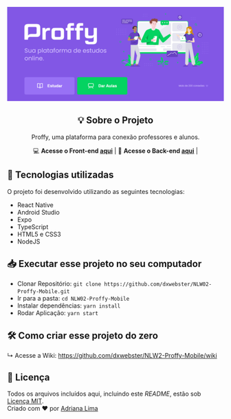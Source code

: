 <p align="center">
  <img src="readme/Home.png"/>
</p>

<div align="center">
  <h2 align="center"> 💡 Sobre o Projeto </h2>
  Proffy, uma plataforma para conexão professores e alunos.<br>

  💻 **Acesse o Front-end [aqui](https://github.com/dxwebster/NLW2-Proffy-Frontend)** | 
  📱 **Acesse o Back-end [aqui](https://github.com/dxwebster/NLW2-Proffy-API)** |

</div>

## 🚀 Tecnologias utilizadas
O projeto foi desenvolvido utilizando as seguintes tecnologias:

- React Native
- Android Studio
- Expo
- TypeScript
- HTML5 e CSS3
- NodeJS

## 📥 Executar esse projeto no seu computador

- Clonar Repositório: `git clone https://github.com/dxwebster/NLW02-Proffy-Mobile.git`
- Ir para a pasta: `cd NLW02-Proffy-Mobile`
- Instalar dependências: `yarn install`
- Rodar Aplicação: `yarn start`

## 🛠 Como criar esse projeto do zero
↳ Acesse a Wiki: https://github.com/dxwebster/NLW2-Proffy-Mobile/wiki


## 📕 Licença

Todos os arquivos incluídos aqui, incluindo este _README_, estão sob [Licença MIT](./LICENSE).<br>
Criado com ❤ por [Adriana Lima](https://github.com/dxwebster)

